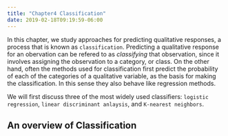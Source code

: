 ```yaml
---
title: "Chapter4 Classification"
date: 2019-02-18T09:19:59-06:00
---
```

In this chapter, we study approaches for predicting qualitative responses, a process that is known as `classification`. Predicting a qualitative response for an obervation can be refered to as *classifying* that observation, since it involves assigning the observation to a category, or class. On the other hand, often the methods used for classification first predict the probability of each of the categories of a qualitative variable, as the basis for making the classification. In this sense they also behave like regression methods.

We will first discuss three of the most widely used classifiers: `logistic regression`, `linear discriminant anlaysis`, and `K-nearest neighbors`. 

## An overview of Classification





